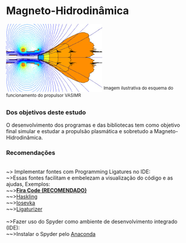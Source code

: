 
# Magneto-Hidrodinâmica
<img src="./img/index.jpg">
<sup>Imagem ilustrativa do esquema do funcionamento do propulsor VASIMR</sup>
<h3>Dos objetivos deste estudo</h3>
O desenvolvimento dos programas e das bibliotecas tem como objetivo final simular e estudar a propulsão plasmática e sobretudo a Magneto-Hidrodinâmica.

<h3>Recomendações</h3>
<br>~> Implementar fontes com Programming Ligatures no IDE:
<br>~>Essas fontes facilitam e embelezam a visualização do código e as ajudas, Exemplos:
<br>~~><a href="https://github.com/tonsky/FiraCode"><b>Fira Code (RECOMENDADO)</b></a>
<br>~~><a href="https://github.com/i-tu/Hasklig">Haskling</a>
<br>~~><a href="https://github.com/be5invis/Iosevka/releases">Iosevka</a>
<br>~~><a href="https://github.com/ToxicFrog/Ligaturizer">Ligaturizer</a>
<br>
<br>~>Fazer uso do Spyder como ambiente de desenvolvimento integrado (IDE):
<br>~~>Instalar o Spyder pelo <a href="https://www.anaconda.com/">Anaconda</a>
  
